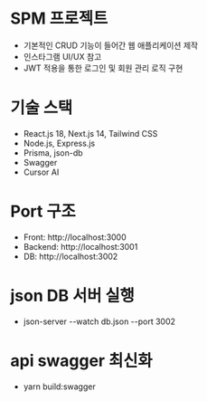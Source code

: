 # SPM 프로젝트
- 기본적인 CRUD 기능이 들어간 웹 애플리케이션 제작
- 인스타그램 UI/UX 참고
- JWT 적용을 통한 로그인 및 회원 관리 로직 구현

# 기술 스택
- React.js 18, Next.js 14, Tailwind CSS
- Node.js, Express.js
- Prisma, json-db
- Swagger
- Cursor AI

# Port 구조
- Front: http://localhost:3000  
- Backend: http://localhost:3001  
- DB: http://localhost:3002  

# json DB 서버 실행
- json-server --watch db.json --port 3002

# api swagger 최신화
- yarn build:swagger
